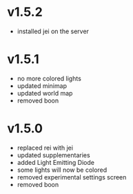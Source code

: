 # v1.5.2
- installed jei on the server

# v1.5.1
- no more colored lights
- updated minimap
- updated world map
- removed boon

# v1.5.0
- replaced rei with jei
- updated supplementaries
- added Light Emitting Diode
- some lights will now be colored
- removed experimental settings screen
- removed boon